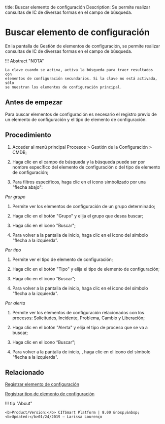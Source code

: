 title:  Buscar elemento de configuración 
Description: Se permite realizar consultas de IC de diversas formas en el campo de búsqueda.
# Buscar elemento de configuración

En la pantalla de Gestión de elementos de configuración, se permite realizar consultas de IC de diversas formas en el campo de búsqueda.

!!! Abstract "NOTA"

    La clave cuando se activa, activa la búsqueda para traer resultados con
    elementos de configuración secundarios. Si la clave no está activada, sólo
    se muestran los elementos de configuración principal.

Antes de empezar
----------------

Para buscar elementos de configuración es necesario el registro previo de un
elemento de configuración y el tipo de elemento de configuración.

Procedimiento
-------------

1.  Acceder al menú principal Procesos \> Gestión de la Configuración \> CMDB;

2.  Haga clic en el campo de búsqueda y la búsqueda puede ser por nombre
    específico del elemento de configuración o del tipo de elemento de
    configuración;

3.  Para filtros específicos, haga clic en el icono simbolizado por una "flecha
    abajo":

*Por grupo*

1.  Permite ver los elementos de configuración de un grupo determinado;

2.  Haga clic en el botón "Grupo" y elija el grupo que desea buscar;

3.  Haga clic en el icono "Buscar";

4.  Para volver a la pantalla de inicio, haga clic en el icono del símbolo
    "flecha a la izquierda”.

*Por tipo*

1.  Permite ver el tipo de elemento de configuración;

2.  Haga clic en el botón "Tipo" y elija el tipo de elemento de configuración;

3.  Haga clic en el icono “Buscar”;

4.  Para volver a la pantalla de inicio, haga clic en el icono del símbolo
    "flecha a la izquierda".

*Por alerta*

1.  Permite ver los elementos de configuración relacionados con los procesos:
    Solicitudes, Incidente, Problema, Cambio y Liberación;

2.  Haga clic en el botón "Alerta" y elija el tipo de proceso que se va a
    buscar;

3.  Haga clic en el icono “Buscar”;

4.  Para volver a la pantalla de inicio, , haga clic en el icono del símbolo
    "flecha a la izquierda".


Relacionado
----------------

[Registrar elemento de configuración](/es-es/citsmart-platform-8/processes/configuration/use/register-CI.html)

[Registrar tipo de elemento de configuración](/es-es/citsmart-platform-8/processes/configuration/configuration/register-type-ic.html)


!!! tip "About"

    <b>Product/Version:</b> CITSmart Platform | 8.00 &nbsp;&nbsp;
    <b>Updated:</b>01/24/2019 – Larissa Lourenço
